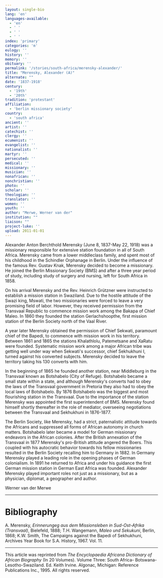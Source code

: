 ```yaml
---
layout: single-bio
lang: 'en'
languages-available:
  - 'en'
  - ' '
  - ' '
  - ' '
index: 'primary'
categories: 'm'
eulogy: ''
history: ''
memory: ''
obituary: ''
permalink: '/stories/south-africa/merensky-alexander/'
title: "Merensky, Alexander (A)"
alternate: ""
date: '1837-1918'
century:
  - '19th'
  - '20th'
tradition: 'protestant'
affiliation:
  - 'berlin missionary society'
country:
  - 'south africa'
ancient: ''
artist: ''
catechist: ''
clergy: ''
ecumenist: ''
evangelist: ''
nationalist: ''
martyr: ''
persecuted: ''
medical: ''
missionary: ''
musician: ''
nonafrican: ''
nonchristian: ''
photo: ''
scholar: ''
theologian: ''
translator: ''
women: ''
youth: ''
author: "Merwe, Werner van der"
institution: ""
liaison: ""
project-luke: ''
upload: 2011-01-01
---
```




Alexander Anton Berchthold Merensky (June 8, 1837-May 22, 1918) was a missionary responsible for extensive station foundation in all of South Africa. Merensky came from a lower middleclass family, and spent most of his childhood in the Schindler Orphanage in Berlin. Under the influence of the famous Rev. Gustav Knak, Merensky decided to become a missionary. He joined the Berlin Missionary Society (BMS) and after a three year period of study, including study of surgery and nursing, left for South Africa in 1858.

On his arrival Merensky and the Rev. Heinrich Grützner were instructed to establish a mission station in Swaziland. Due to the hostile attitude of the Swazi king, Mswati, the two missionaries were forced to leave a very promising field of labor. However, they received permission from the Transvaal Republic to commence mission work among the Bakapa of Chief Maleo. In 1860 they founded the station Gerlachshoopthe, first mission station of the Berlin Society north of the Vaal River.

A year later Merensky obtained the permission of Chief Sekwati, paramount chief of the Bapedi, to commence with mission work in his territory. Between 1861 and 1865 the stations Khalathlolu, Patemetsane and XaRatu were founded. Systematic mission work among a major African tribe was getting well under way when Sekwati's successor, chief Sekhukhuni I, turned against his converted subjects. Merensky decided to leave the territory taking his 130 converts with him.

In the beginning of 1865 he founded another station, near Middleburg in the Transvaal known as Botshabelo (City of Refuge). Botshabelo became a small state within a state, and although Merensky's converts had to obey the laws of the Transvaal government in Pretoria they also had to obey the local laws of Botshabelo. By 1876 Botshabelo was the biggest and most flourishing station in the Transvaal. Due to the importance of the station Merensky was appointed the first superintendent of BMS. Merensky found himself shortly thereafter in the role of mediator, overseeing negotiations between the Transvaal and Sekhukhuni in 1876-1877.

The Berlin Society, like Merensky, had a strict, paternalistic attitude towards the Africans and suppressed all forms of African autonomy in church matters. Botshabelo later became a model for German missionary endeavors in the African colonies. After the British annexation of the Transvaal in 1877 Merensky's pro-British attitude angered the Boers. This coupled with his autocratic behavior towards his fellow missionaries resulted in the Berlin Society recalling him to Germany in 1882. In Germany Merensky played a leading role in the opening phases of German colonialism. In 1891 he returned to Africa and under his guidance the first German mission station in German East Africa was founded. Alexander Merensky played important roles not just as a missionary, but as a physician, diplomat, a geographer and author.

Werner van der Merwe

---

# Bibliography

A. Merensky, *Erinnerungeg aus dem Missionsleben in Sud-Ost-Afrika (Transvaal)*, Bielefeld, 1888; T.H. Wangemann, *Maleo und Sekukuni*, Berlin, 1868; K.W. Smith, The Campaigns against the Bapedi of Sekhukhuni, Archives Year Book for S.A. History, 1967. Vol. 11.

---

This article was reprinted from *The Encyclopaedia Africana Dictionary of African Biography* (In 20 Volumes). Volume Three: South Africa- Botswana-Lesotho-Swaziland. Ed. Keith Irvine. Algonac, Michigan: Reference Publications Inc., 1995.  All rights reserved.